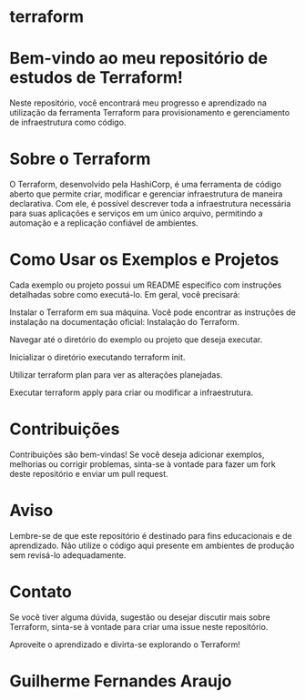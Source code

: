 # terraform

# Bem-vindo ao meu repositório de estudos de Terraform!

Neste repositório, você encontrará meu progresso e aprendizado na utilização da ferramenta Terraform para provisionamento e gerenciamento de infraestrutura como código.

# Sobre o Terraform
O Terraform, desenvolvido pela HashiCorp, é uma ferramenta de código aberto que permite criar, modificar e gerenciar infraestrutura de maneira declarativa. Com ele, é possível descrever toda a infraestrutura necessária para suas aplicações e serviços em um único arquivo, permitindo a automação e a replicação confiável de ambientes.

# Como Usar os Exemplos e Projetos
Cada exemplo ou projeto possui um README específico com instruções detalhadas sobre como executá-lo. Em geral, você precisará:

Instalar o Terraform em sua máquina. Você pode encontrar as instruções de instalação na documentação oficial: Instalação do Terraform.

Navegar até o diretório do exemplo ou projeto que deseja executar.

Inicializar o diretório executando terraform init.

Utilizar terraform plan para ver as alterações planejadas.

Executar terraform apply para criar ou modificar a infraestrutura.

# Contribuições
Contribuições são bem-vindas! Se você deseja adicionar exemplos, melhorias ou corrigir problemas, sinta-se à vontade para fazer um fork deste repositório e enviar um pull request.

# Aviso
Lembre-se de que este repositório é destinado para fins educacionais e de aprendizado. Não utilize o código aqui presente em ambientes de produção sem revisá-lo adequadamente.

# Contato
Se você tiver alguma dúvida, sugestão ou desejar discutir mais sobre Terraform, sinta-se à vontade para criar uma issue neste repositório.

Aproveite o aprendizado e divirta-se explorando o Terraform!

# Guilherme Fernandes Araujo
